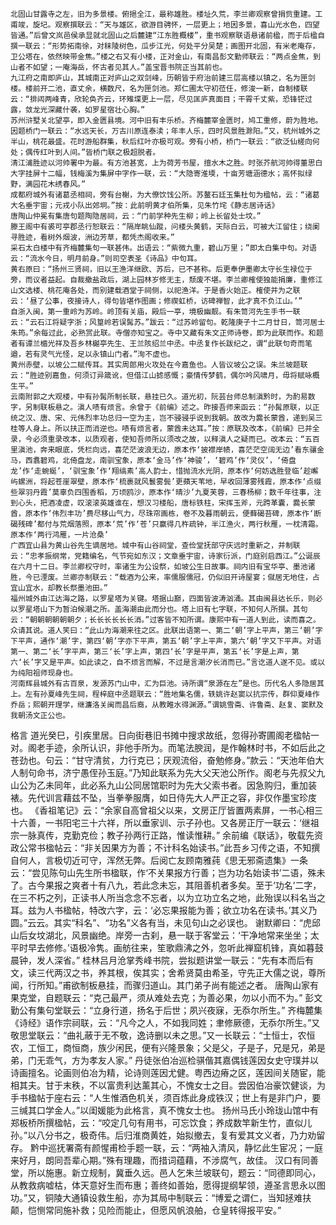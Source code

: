 <!-- { "loadSidebar": true } -->
	北固山甘露寺之左，旧为多景楼。俯挹全江，最称雄胜。楼址久荒，李兰卿观察曾捐赀重建。工甫竣，旋圮。观察撰联云：“天与雄区，欲游目骋怀，一层更上；地因多景，喜山光水色，四望皆通。”后曾文岚邑侯承显就北固山之后麓建“江东胜概楼”，重书观察联语悬诸前楹，而于后楹自撰一联云：“形势拓南徐，对秣陵树色，瓜步江光，何处平分吴楚；画图开北固，有米老庵存，卫公塔在，依然映带金焦。”楼之右又有小楼，正对金山，有南昌彭文勤师联云：“两点金焦，到山者不如望；一庵海岳，怀古者见其人。”盖宝晋书院正当其前也。
	九江府之南即庐山，其城南正对庐山之双剑峰，历朝皆于府治前建三层高楼以镇之，名为匣剑楼。楼前开二池，直丈余，横数尺，名为匣剑池。郑仁圃太守初莅任，修浚一新，自制楼联云：“排闼两峰青，欣轮奂齐云，环雉堞更上一层，尽见匡庐真面目；干霄千丈紫，恐锋铓过露，敛龙光深藏什袭，如罗星宿壮心胸。”
	苏州浒墅关北望亭，即入金匮县境。河中旧有丰乐桥。齐梅麓宰金匮时，鸠工重修，蔚为胜地。因题桥门一联云：“水远天长，万古川原连泰渎；年丰人乐，四时风景胜滁阳。”又，杭州城外之半山，桃花最盛。花时游船群集，秋后红叶亦极可观。旁有小桥，桥门一联云：“欲泛仙槎向何处；偶传红叶到人间。”皆桥门联之极超脱者。
	清江浦胜迹以河帅署中为最。有方池甚宽，上为荷芳书屋，擅水木之胜。时张芥航河帅得董思白大字挂屏十二幅，钱梅溪为集屏中字作一联，云：“大隐寄淮堧，十亩芳塘涵德水；高怀拟绿野，满园花木绣春风。”
	成都府城外有诸葛丞相祠，旁有台榭，为大僚饮饯公所。苏鳌石廷玉集杜句为楹帖，云：“诸葛大名垂宇宙；元戎小队出郊坰。”按：此前明黄才伯所集，见朱竹垞《静志居诗话》
	唐陶山仲冕有集唐句题陶隐居祠，云：“门前学种先生柳；岭上长留处士坟。”
	滕王阁中有裘可亭郡丞行恕联云：“隔岸眺仙蹤，问楼头黄鹤，天际白云，可被大江留住；绕阑寻胜迹，看树外烟波，洲边芳草，都凭杰阁收来。”
	采石太白楼中有齐梅麓集句一联甚伟。出语云：“紫微九重，碧山万里；”即太白集中句。对语云：“流水今日，明月前身。”则司空表圣《诗品》中句耳。
	黄右原曰：“扬州三贤祠，旧以王渔洋继欧、苏后，已不甚称。后更奉伊墨卿太守长生禄位于旁，而议者益起。自裁撤盐政后，湖上园林岁修无主，颓废不堪。李兰卿榷使独能捐廉，重修江山文选楼、桃花庵各处，而别建载酒堂于祠侧，以祀渔洋。于是香火始正。榷使并为之联云：‘昼了公事，夜接诗人，得句皆堪作图画；修禊虹桥，访碑禅智，此才真不负江山。’”
	自浙入闽，第一重岭为苏岭。岭顶有关庙，殿后一亭，境极幽靓。有朱笥河先生手书一联云：“云石江将疑字浙；风篁岭若误髯苏。”跋云：“过苏岭留句。乾隆庚子十二月廿日，笥河居士朱筠。”余每过此，必熟赏此联。寺僧亦知宝之。寺中又藏有朱文正师诗卷，即为此联而作。和题者有谭兰楣光祥及吾乡林樾亭先生、王兰陔绍兰中丞。中丞复作长跋纪之，谓“此联句奇而笔遒，若有灵气光怪，足以永镇山门者。”洵不虚也。
	黄州赤壁，以坡公二赋传耳。其实周郎用火攻处在今嘉鱼也。人皆议坡公之误。朱兰坡题联云：“胜迹别嘉鱼，何须订异箴讹，但借江山摅感慨；豪情传梦鹤，偶尔吟风啸月，毋将赋咏概生平。”
	云南附郭之大观楼，中有孙髯所制长联，悬挂已久。道光初，阮芸台师总制滇黔时，为酌易数字，另制联板悬之。滇人啧有烦言。余曾于《前编》述之。昨接吾师来函云：“孙髯原联，以正统之汉、唐、宋、元伟烈丰功总归一空为主，岂不骎骎乎说到我朝。故改为爨长蒙酋，递到吴三桂等人身上。所以扶正而消逆也。啧有烦言者，蒙酋未达耳。”按：原联及改本，《前编》已并全录，今必须重录改本，以质观者，使知吾师所以须改之故，以释滇人之疑而已。改本云：“五百里滇池，奔来眼底，凭栏向远，喜茫茫波浪无边，原本作‘披襟岸帻，喜茫茫空阔无边’看东骧金马，西翥碧鸡，北倚盘龙，南驯宝象，原本‘金马’作‘神骏’，‘碧鸡’作‘灵仪’，‘倚盘龙’作‘走蜿蜒’，‘驯宝象’作‘翔缟素’高人韵士，惜抛流水光阴，原本作‘何妨选胜登临’趁嶰屿螺洲，将起苍崖翠壁，原本作‘梳裹就风鬟雾鬓’更蘋天苇地，早收回薄雾残霞，原本作‘点缀些翠羽丹霞’莫辜负四围香稻，万顷鸥沙，原本作‘晴沙’九夏芙蓉，三春杨柳；数千年往事，注到心头，把酒凌虚，叹滚滚英雄谁在，想汉习楼船，唐标铁柱，宋挥玉斧，元跨革囊，爨长蒙酋，原本作‘伟烈丰功’费尽移山气力，尽珠帘画栋，卷不及暮雨朝云，便藓碣苔碑，原本作‘断碣残碑’都付与荒烟落照，原本‘荒’作‘苍’只赢得几杵疏钟，半江渔火，两行秋雁，一枕清霜。原本作‘两行鸿雁，一片沧桑’
	广西宜山县为黄山谷先生谪居地。城中有山谷祠堂，查俭堂抚部守庆远时重新之，并制联云：“忠孝振纲常，党籍编名，气节宛如东汉；文章垂宇宙，诗家衍派，门庭别启西江。”公诞辰在六月十二日。李兰卿权守时，率诸生为公设祭，如坡公生日故事。祠内旧有宝华亭、墨池诸胜，今已湮废。兰卿亦制联云：“载酒为公来，率儒服儒冠，仍似旧开诗屋宴；僦居无地住，占宜山宜水，却教长祭墨池田。”
	福州城外由江达海之路，以罗星塔为关键。塔据山巅，四面皆波涛汹涌。其由闽县达长乐，则必以罗星塔山下为暂泊候潮之所。盖海潮由此而分也。塔上旧有七字联，不知何人所撰。其句云：“朝朝朝朝朝朝夕；长长长长长长消。”过客皆不知所谓。康熙中有一道人到此，读而喜之。众请其说。道人笑曰：“此山为海潮来往之区。此联出语第一、第二‘朝’字上平声，第三‘朝’字下平声，通作‘潮’字，第四‘朝’字亦下平声，第五‘朝’字上平声，第六‘朝’字又下平声。对语第一、第二‘长’字平声，第三‘长’字上声，第四‘长’字是平声，第五‘长’字是上声，第六‘长’字又是平声。如此读之，自不烦言而解，不过是言潮汐长消而已。”言讫道人遂不见。或以为纯阳祖师现身也。
	河南辉县城外有古百泉，发源苏门山中，汇为巨池。诗所谓“泉源在左”是也。历代名人多隐居其上。左有孙夏峰先生祠，程梓庭中丞题联云：“胜地集名儒，轶姚许赵窦以抗宗传，群仰夏峰作乔岳；熙朝开理学，继濂洛关闽而昌后裔，从教睢水得渊源。”谓姚雪斋、许鲁斋、赵复、窦默及我朝汤文正公也。
格言
	道光癸巳，引疾里居。日向街巷旧书摊中搜求故纸，忽得孙寄圃阁老楹帖一对。阁老手迹，余所认识，非他手所为。而笔法腴润，是作翰林时书，不如后此之苍劲也。句云：“甘守清贫，力行克已；厌观流俗，奋勉修身。”款云：“天池年伯大人制句命书，济宁愚侄孙玉庭。”乃知此联系为先大父天池公所作。阁老与先叔父九山公为乙未同年，此必系九山公同居馆职时为先大父索书者。因急购归，重加装裱。先代训言藉兹不坠，当拳拳服膺，如日侍先大人严正之容，非仅作墨宝珍庋也。
	《香祖笔记》云：“余家自高曾祖父以来，文房正厅皆置两素屏，一书心相三十六善，一书阳宅三十六祥，所以垂家训、示子孙也。又各房正厅一联云：‘继祖宗一脉真传，克勤克俭；教子孙两行正路，惟读惟耕。”
	余前编《联话》，敬载先资政公常书楹帖云：“非关因果方为善；不计科名始读书。”此吾乡习传之语，不知撰自何人，言极切近可守，浑然无弊。后阅亡友顾南雅莼《思无邪斋遗集》一条云：“尝见陈句山先生所书楹联，作‘不关果报方行善；岂为功名始读书’二语，殊未了。古今果报之爽者十有八九，若此念未忘，其阻善机者多矣。至于‘功名’二字，在三不朽之列，正读书人所当念念不忘者，以为立功立名之地，此殆误以科名当之耳。兹为人书楹帖，特改六字，云：‘必忘果报能为善；欲立功名在读书。’其义乃圆。”云云。其实“科名”、“功名”义各有当，未见句山之必误也。
	谢默卿曰：“虎邱山后女坟湖北，风景幽绝。岸旁一古刹，悬一联于客堂云：‘干净地常来坐坐；太平时早去修修。’语极冷隽。画舫往来，笙歌鼎沸之外，忽听此禅窟机锋，真如暮鼓晨钟，发人深省。”
	桂林吕月沧掌秀峰书院，尝拟题讲堂一联云：“先有本而后有文，读三代两汉之书，养其根，俟其实；舍希贤莫由希圣，守先正大儒之说，尊所闻，行所知。”甫欲制板悬挂，而骤归道山。其门弟子尚有能述之者。
	唐陶山家有果克堂，自题联云：“克己最严，须从难处去克；为善必果，勿以小而不为。”
	彭文勤公有集句堂联云：“立身行道，扬名于后世；夙兴夜寐，无忝尔所生。”
	齐梅麓集《诗经》语作宗祠联，云：“凡今之人，不如我同姓；聿修厥德，无忝尔所生。”又敬思堂联云：“曲礼蔽于无不敬，逸诗删以未之思。”又一长联云：“士恒士，农恒农，工恒工，商恒商，族少闲民，便有兴隆景象；父是父，子是子，兄是兄，弟是弟，门无乖气，方为孝友人家。”
	丹徒张伯冶巡检骐偕其嘉偶钱莲因女史守璞并以诗画擅名。论画则伯冶为精，论诗则莲因尤健。粤西边瘠之区，莲因间关随宦，能相其夫。甘于末秩，不以富贵利达薰其心，不愧女士之目。尝因伯冶豪饮健谈，为手书楹帖于座右云：“人生惟酒色机关，须百炼此身成铁汉；世上有是非门户，要三缄其口学金人。”以闺媛能为此格言，真不愧女士也。
	扬州马氏小玲珑山馆中有郑板桥所撰楹帖，云：“咬定几句有用书，可忘饮食；养成数竿新生竹，直似儿孙。”以八分书之，极奇伟。后归淮商黄姓，始拟撤去，复有爱其文义者，乃力劝留存。
	黔中巡抚署斋有颜惺甫检手题一联，云：“两袖入清风，静忆此生宦况；一庭来好月，朗同吾辈心期。”殊有理趣，而措词蕴藉，不涉腐气，故佳。
	汉口有同善堂，所以施惠。新立规制，冀垂久远。邑人乞朱兰坡联句，题云：“同德即同心，从教救病嘘枯，体天意好生而布惠；善终如善始，愿得提纲挈领，遵圣言思永以图功。”又，铜陵大通镇设救生船，亦为其局中制联云：“博爱之谓仁，当知拯难扶颠，恺恻常同施补救；见险而能止，但愿风帆浪舶，仓皇转得报平安。”
